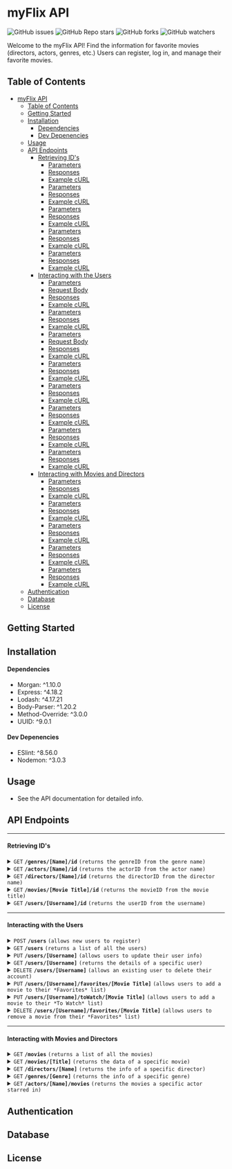 # myFlix API

![GitHub issues](https://img.shields.io/github/issues/eahowell/movie_api?color=yellow)
![GitHub Repo stars](https://img.shields.io/github/stars/eahowell/movie_api)
![GitHub forks](https://img.shields.io/github/forks/eahowell/movie_api)
![GitHub watchers](https://img.shields.io/github/watchers/eahowell/movie_api)

Welcome to the myFlix API! Find the information for favorite movies (directors, actors, genres, etc.) Users can register, log in, and manage their favorite movies.

## Table of Contents

- [myFlix API](#myflix-api)
  - [Table of Contents](#table-of-contents)
  - [Getting Started](#getting-started)
  - [Installation](#installation)
      - [Dependencies](#dependencies)
      - [Dev Depenencies](#dev-depenencies)
  - [Usage](#usage)
  - [API Endpoints](#api-endpoints)
      - [Retrieving ID's](#retrieving-ids)
        - [Parameters](#parameters)
        - [Responses](#responses)
        - [Example cURL](#example-curl)
        - [Parameters](#parameters-1)
        - [Responses](#responses-1)
        - [Example cURL](#example-curl-1)
        - [Parameters](#parameters-2)
        - [Responses](#responses-2)
        - [Example cURL](#example-curl-2)
        - [Parameters](#parameters-3)
        - [Responses](#responses-3)
        - [Example cURL](#example-curl-3)
        - [Parameters](#parameters-4)
        - [Responses](#responses-4)
        - [Example cURL](#example-curl-4)
      - [Interacting with the Users](#interacting-with-the-users)
        - [Parameters](#parameters-5)
        - [Request Body](#request-body)
        - [Responses](#responses-5)
        - [Example cURL](#example-curl-5)
        - [Parameters](#parameters-6)
        - [Responses](#responses-6)
        - [Example cURL](#example-curl-6)
        - [Parameters](#parameters-7)
        - [Request Body](#request-body-1)
        - [Responses](#responses-7)
        - [Example cURL](#example-curl-7)
        - [Parameters](#parameters-8)
        - [Responses](#responses-8)
        - [Example cURL](#example-curl-8)
        - [Parameters](#parameters-9)
        - [Responses](#responses-9)
        - [Example cURL](#example-curl-9)
        - [Parameters](#parameters-10)
        - [Responses](#responses-10)
        - [Example cURL](#example-curl-10)
        - [Parameters](#parameters-11)
        - [Responses](#responses-11)
        - [Example cURL](#example-curl-11)
        - [Parameters](#parameters-12)
        - [Responses](#responses-12)
        - [Example cURL](#example-curl-12)
      - [Interacting with Movies and Directors](#interacting-with-movies-and-directors)
        - [Parameters](#parameters-13)
        - [Responses](#responses-13)
        - [Example cURL](#example-curl-13)
        - [Parameters](#parameters-14)
        - [Responses](#responses-14)
        - [Example cURL](#example-curl-14)
        - [Parameters](#parameters-15)
        - [Responses](#responses-15)
        - [Example cURL](#example-curl-15)
        - [Parameters](#parameters-16)
        - [Responses](#responses-16)
        - [Example cURL](#example-curl-16)
        - [Parameters](#parameters-17)
        - [Responses](#responses-17)
        - [Example cURL](#example-curl-17)
  - [Authentication](#authentication)
  - [Database](#database)
  - [License](#license)

## Getting Started

## Installation

#### Dependencies

- Morgan: ^1.10.0
- Express: ^4.18.2
- Lodash: ^4.17.21
- Body-Parser: ^1.20.2
- Method-Override: ^3.0.0
- UUID: ^9.0.1

#### Dev Depenencies

- ESlint: ^8.56.0
- Nodemon: ^3.0.3

## Usage

- See the API documentation for detailed info.

## API Endpoints

---

#### Retrieving ID's

<details>
 <summary><code>GET</code> <code><b>/genres/[Name]/id</b></code> <code>(returns the genreID from the genre name)</code></summary>

##### Parameters

> | Name | Type     | Data Type | Description           |
> | ---- | -------- | --------- | --------------------- |
> | Name | Required | String    | The name of the genre |

##### Responses

> | http code | content-type               | response                                    |
> | --------- | -------------------------- | ------------------------------------------- |
> | `200`     | `application/json`         | A JSON object holding the genreID           |
> | `400`     | `text/plain;charset=UTF-8` | "The genre " + Name + " was not found" |

##### Example cURL

> ```javascript
>  curl -L GET "Content-Type: application/json" http://localhost:8080/genres/[Name]/id
> ```

</details>

<details>
 <summary><code>GET</code> <code><b>/actors/[Name]/id</b></code> <code>(returns the actorID from the actor name)</code></summary>

##### Parameters

> | Name | Type     | Data Type | Description           |
> | ---- | -------- | --------- | --------------------- |
> | Name | Required | String    | The name of the actor |

##### Responses

> | http code | content-type               | response                                    |
> | --------- | -------------------------- | ------------------------------------------- |
> | `200`     | `application/json`         | A JSON object holding the actorID           |
> | `400`     | `text/plain;charset=UTF-8` | "The actor " + actorName + " was not found" |

##### Example cURL

> ```javascript
>  curl -L GET "Content-Type: application/json" http://localhost:8080/actors/[Name]/id
> ```

</details>

<details>
  <summary><code>GET</code> <code><b>/directors/[Name]/id</b></code> <code>(returns the directorID from the director name)</code></summary>

##### Parameters

> | Name | Type     | Data Type | Description              |
> | ---- | -------- | --------- | ------------------------ |
> | Name | Required | String    | The name of the director |

##### Responses

> | http code | content-type               | response                                          |
> | --------- | -------------------------- | ------------------------------------------------- |
> | `200`     | `application/json`         | A JSON object holding the directorID              |
> | `400`     | `text/plain;charset=UTF-8` | "The director " + directorName + " was not found" |

##### Example cURL

> ```javascript
>  curl -L GET "Content-Type: application/json" http://localhost:8080/directors/[Name]/id
> ```

</details>

<details>
 <summary><code>GET</code> <code><b>/movies/[Movie Title]/id</b></code> <code>(returns the movieID from the movie title)</code></summary>

##### Parameters

> | Name        | Type     | Data Type | Description            |
> | ----------- | -------- | --------- | ---------------------- |
> | Movie Title | Required | String    | The title of the movie |

##### Responses

> | http code | content-type               | response                                |
> | --------- | -------------------------- | --------------------------------------- |
> | `200`     | `application/json`         | A JSON object holding the movieID       |
> | `400`     | `text/plain;charset=UTF-8` | "The movie " + title + " was not found" |

##### Example cURL

> ```javascript
>  curl -L GET "Content-Type: application/json" http://localhost:8080/movies/[title]/id
> ```

</details>

<details>
  <summary><code>GET</code> <code><b>/users/[Username]/id</b></code> <code>(returns the userID from the username)</code></summary>

##### Parameters

> | Name     | Type     | Data Type | Description              |
> | -------- | -------- | --------- | ------------------------ |
> | Username | Required | String    | The username of the user |

##### Responses

> | http code | content-type               | response                                  |
> | --------- | -------------------------- | ----------------------------------------- |
> | `200`     | `application/json`         | A JSON object holding the userID          |
> | `400`     | `text/plain;charset=UTF-8` | "The user " + username + " was not found" |

##### Example cURL

> ```javascript
>  curl -L GET "Content-Type: application/json" http://localhost:8080/users/[Username]/id
> ```

</details>

---

#### Interacting with the Users

<details>
  <summary><code>POST</code> <code><b>/users</b></code> <code>(allows new users to register)</code></summary>

##### Parameters

> None

##### Request Body

> A JSON object holding data about the user to add, structured like:
>
> ```json
> {
>   "username": "eahowell",
>   "password": "Xyz123!",
>   "firstName": "Liz",
>   "lastName": "Howell",
>   "email": "eahowell@gmailx.com",
>   "dateOfBirth": {
>     "DOBmonth": 1,
>     "DOBday": 1,
>     "DOByear": 2000
>   },
>   "lists": {
>     "favorites": ["Armageddon", "Forrest Gump"],
>     "toWatch": ["Hitch"]
>   }
> }
> ```

##### Responses

> | http code | content-type               | response                                                                                          |
> | --------- | -------------------------- | ------------------------------------------------------------------------------------------------- |
> | `400`     | `text/plain;charset=UTF-8` | "Missing username in request body"                                                                |
> | `201`     | `application/json`         | A JSON object holding data about the user that was added and including a userID, structured like: |
>
> ```json
> {
>   "username": "eahowell",
>   "password": "Xyz123!",
>   "firstName": "Liz",
>   "lastName": "Howell",
>   "email": "eahowell@gmailx.com",
>   "dateOfBirth": {
>     "DOBmonth": 1,
>     "DOBday": 1,
>     "DOByear": 2000
>   },
>   "lists": {
>     "favorites": ["Armageddon", "Forrest Gump"],
>     "toWatch": ["Hitch"]
>   },
>   "userID": "123"
> }
> ```

##### Example cURL

> ```javascript
>  curl -L POST "Content-Type: application/json" http://localhost:8080/users
> ```

</details>

<details>
  <summary><code>GET</code> <code><b>/users</b></code> <code>(returns a list of all the users)</code></summary>

##### Parameters

> None

##### Responses

> | http code | content-type       | response                                          |
> | --------- | ------------------ | ------------------------------------------------- |
> | `200`     | `application/json` | A JSON object holding data about all of the users |

##### Example cURL

> ```javascript
>  curl -L GET "Content-Type: application/json" http://localhost:8080/users
> ```

</details>

<details>
  <summary><code>PUT</code> <code><b>/users/[Username]</b></code> <code>(allows users to update their user info)</code></summary>

##### Parameters

> | Name     | Type     | Data Type | Description              |
> | -------- | -------- | --------- | ------------------------ |
> | Username | Required | String    | The username of the user |

##### Request Body

> A JSON object holding data about the user to add, structured like:
>
> ```json
> {
>   "username": "eahowell",
>   "password": "Xyz123!",
>   "firstName": "Liz",
>   "lastName": "Howell",
>   "email": "eahowell@gmailx.com"
> }
> ```

##### Responses

> | http code | content-type               | response                                              |
> | --------- | -------------------------- | ----------------------------------------------------- |
> | `404`     | `text/plain;charset=UTF-8` | "Username " + username + " was not found"             |
> | `201`     | `application/json`         | A test message indicating the user's data was updated |

##### Example cURL

> ```javascript
>  curl -L PUT "Content-Type: application/json" http://localhost:8080/users/[Username]
> ```

</details>

<details>
  <summary><code>GET</code> <code><b>/users/[Username]</b></code> <code>(returns the details of a specific user)</code></summary>

##### Parameters

> | Name     | Type     | Data Type | Description              |
> | -------- | -------- | --------- | ------------------------ |
> | Username | Required | String    | The username of the user |

##### Responses

> | http code | content-type               | response                                           |
> | --------- | -------------------------- | -------------------------------------------------- |
> | `200`     | `application/json`         | A JSON object holding data about the specific user |
> | `404`     | `text/plain;charset=UTF-8` | "Username " + username + " was not found"          |

##### Example cURL

> ```javascript
>  curl -L GET "Content-Type: application/json" http://localhost:8080/users/[Username]
> ```

</details>

<details>
  <summary><code>DELETE</code> <code><b>/users/[Username]</b></code> <code>(allows an existing user to delete their account)</code></summary>

##### Parameters

> | Name     | Type     | Data Type | Description              |
> | -------- | -------- | --------- | ------------------------ |
> | Username | Required | String    | The username of the user |

##### Responses

> | http code | content-type               | response                                                                  |
> | --------- | -------------------------- | ------------------------------------------------------------------------- |
> | `201`     | `application/json`         | A text message indicating the user was deregistered and removed as a user |
> | `404`     | `text/plain;charset=UTF-8` | "Username " + username + " was not found"                                 |

##### Example cURL

> ```javascript
>  curl -L GET "Content-Type: application/json" http://localhost:8080/users/[Username]
> ```

</details>

<details>
  <summary><code>PUT</code> <code><b>/users/[Username]/favorites/[Movie Title]</b></code> <code>(allows users to add a movie to their *Favorites* list)</code></summary>

##### Parameters

> | Name        | Type     | Data Type | Description              |
> | ----------- | -------- | --------- | ------------------------ |
> | Username    | Required | String    | The username of the user |
> | Movie Title | Required | String    | The title of the movie   |

##### Responses

> | http code | content-type               | response                                                                           |
> | --------- | -------------------------- | ---------------------------------------------------------------------------------- |
> | `201`     | `application/json`         | A message indicating the movie was successfully added to the user's Favorites list |
> | `404`     | `text/plain;charset=UTF-8` | "Username " + username + " was not found"                                          |

##### Example cURL

> ```javascript
>  curl -L PUT "Content-Type: application/json" http://localhost:8080/users/[Username]/favorities/[Movie Title]
> ```

</details>

<details>
  <summary><code>PUT</code> <code><b>/users/[Username]/toWatch/[Movie Title]</b></code> <code>(allows users to add a movie to their *To Watch* list)</code></summary>

##### Parameters

> | Name        | Type     | Data Type | Description              |
> | ----------- | -------- | --------- | ------------------------ |
> | Username    | Required | String    | The username of the user |
> | Movie Title | Required | String    | The title of the movie   |

##### Responses

> | http code | content-type               | response                                                                          |
> | --------- | -------------------------- | --------------------------------------------------------------------------------- |
> | `201`     | `application/json`         | A message indicating the movie was successfully added to the user's To Watch list |
> | `404`     | `text/plain;charset=UTF-8` | "Username " + username + " was not found"                                         |

##### Example cURL

> ```javascript
>  curl -L PUT "Content-Type: application/json" http://localhost:8080/users/[Username]/toWatch/[Movie Title]
> ```

</details>

<details>
  <summary><code>DELETE</code> <code><b>/users/[Username]/favorites/[Movie Title]</b></code> <code>(allows users to remove a movie from their *Favorites* list)</code></summary>

##### Parameters

> | Name        | Type     | Data Type | Description              |
> | ----------- | -------- | --------- | ------------------------ |
> | Username    | Required | String    | The username of the user |
> | Movie Title | Required | String    | The title of the movie   |

##### Responses

> | http code | content-type               | response                                                                               |
> | --------- | -------------------------- | -------------------------------------------------------------------------------------- |
> | `201`     | `application/json`         | A message indicating the movie was successfully removed from the user's Favorites list |
> | `404`     | `text/plain;charset=UTF-8` | "Username " + username + " was not found"                                              |

##### Example cURL

> ```javascript
>  curl -L DELETE "Content-Type: application/json" http://localhost:8080/users/[Username]/favorities/[Movie Title]
> ```

</details>

---

#### Interacting with Movies and Directors

<details>
  <summary><code>GET</code> <code><b>/movies</b></code> <code>(returns a list of all the movies)</code></summary>

##### Parameters

> None

##### Responses

> | http code | content-type       | response                                           |
> | --------- | ------------------ | -------------------------------------------------- |
> | `200`     | `application/json` | A JSON object holding data about all of the movies |

##### Example cURL

> ```javascript
>  curl -L GET "Content-Type: application/json" http://localhost:8080/movies
> ```

</details>

<details>
  <summary><code>GET</code> <code><b>/movies/[Title]</b></code> <code>(returns the data of a specific movie)</code></summary>

##### Parameters

> | Name  | Type     | Data Type | Description            |
> | ----- | -------- | --------- | ---------------------- |
> | Title | Required | String    | The title of the movie |

##### Responses

> | http code | content-type               | response                                                          |
> | --------- | -------------------------- | ----------------------------------------------------------------- |
> | `400`     | `text/plain;charset=UTF-8` | "The movie " + title + " was not found"                           |
> | `200`     | `application/json`         | A JSON object holding data about a specific movie in this format: |
>
> ```json
> {
>   "movieID": 8,
>   "Title": "Hitch",
>   "Year": "2005",
>   "Rated": "PG-13",
>   "Released": "11 Feb 2005",
>   "Runtime": "118 min",
>   "Genre": "Comedy, Romance",
>   "Director": "Andy Tennant",
>   "Writer": "Kevin Bisch",
>   "Actors": "Will Smith, Eva Mendes, Kevin James, Amber Valletta",
>   "Plot": "While helping his latest client woo the woman of his dreams, a professional date-doctor finds that his game doesn't quite work on the gossip columnist with whom he's smitten.",
>   "Language": "English, Spanish",
>   "Country": "USA",
>   "Awards": "4 wins & 24 nominations.",
>   "imdbRating": "6.6",
>   "imdbVotes": "301,857",
>   "imdbID": "tt0386588",
>   "Type": "movie",
>   "DVD": "28 Jun 2005",
>   "BoxOffice": "$179,495,555",
>   "Production": "Sony Pictures",
>   "Website": "N/A",
>   "Response": "True"
> }
> ```

##### Example cURL

> ```javascript
>  curl -L GET "Content-Type: application/json" http://localhost:8080/movies
> ```

</details>

<details>
  <summary><code>GET</code> <code><b>/directors/[Name]</b></code> <code>(returns the info of a specific director)</code></summary>

##### Parameters

> | Name | Type     | Data Type | Description              |
> | ---- | -------- | --------- | ------------------------ |
> | Name | Required | String    | The name of the director |

##### Responses

> | http code | content-type               | response                                                |
> | --------- | -------------------------- | ------------------------------------------------------- |
> | `400`     | `text/plain;charset=UTF-8` | "The director " + directorName + " was not found"       |
> | `200`     | `application/json`         | A JSON object holding data about the specific director. |
>
> ```json
> {
>   "directorID": 1,
>   "Name": "Christopher Nolan",
>   "Full Name": "Christopher Edward Nolan",
>   "Date of Birth": "July 30, 1970",
>   "Birthplace": "London, England, UK",
>   "Known For": ["The Dark Knight Trilogy", "Inception", "Interstellar"],
>   "Awards": [
>     "Academy Award nominations for Best Director and Best Picture for Inception and Dunkirk"
>   ],
>   "IMDb Profile": "https://www.imdb.com/name/nm0634240/"
> }
> ```

##### Example cURL

> ```javascript
>  curl -L GET "Content-Type: application/json" http://localhost:8080/directors/[Name]
> ```

</details>

<details>
  <summary><code>GET</code> <code><b>/genres/[Genre]</b></code> <code>(returns the info of a specific genre)</code></summary>

##### Parameters

> | Name  | Type     | Data Type | Description                            |
> | ----- | -------- | --------- | -------------------------------------- |
> | Genre | Required | String    | The name of the genre you want info on |

##### Responses

> | http code | content-type               | response                                             |
> | --------- | -------------------------- | ---------------------------------------------------- |
> | `400`     | `text/plain;charset=UTF-8` | "The genre " + genre + " was not found"              |
> | `200`     | `application/json`         | A JSON object holding data about the specific genre. |
>
> ```json
> {
>   "genreID": 6,
>   "name": "Thriller",
>   "description": "Movies characterized by intense excitement, suspense, and anticipation, often featuring plot twists and high stakes.",
>   "example_movies": ["The Silence of the Lambs", "Inception", "Se7en"]
> }
> ```

##### Example cURL

> ```javascript
>  curl -L GET "Content-Type: application/json" http://localhost:8080/genres/[Genre]
> ```

</details>

<details>
  <summary><code>GET</code> <code><b>/actors/[Name]/movies</b></code> <code>(returns the movies a specific actor starred in)</code></summary>

##### Parameters

> | Name | Type     | Data Type | Description                                                    |
> | ---- | -------- | --------- | -------------------------------------------------------------- |
> | Name | Required | String    | The name of the actor your want to see the movies they were in |

##### Responses

> | http code | content-type               | response                                                |
> | --------- | -------------------------- | ------------------------------------------------------- |
> | `400`     | `text/plain;charset=UTF-8` | "The actor " + namr + " was not found"                  |
> | `200`     | `application/json`         | A JSON object holding the movies the actor has been in: |
>
> ```json
> [
>   "The Lord of the Rings: The Fellowship of the Ring",
>   "Armageddon",
>   "The Strangers"
> ]
> ```

##### Example cURL

> ```javascript
>  curl -L GET "Content-Type: application/json" http://localhost:8080/actors/[Name]/movies
> ```

</details>

## Authentication

## Database

## License
